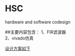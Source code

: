 # HSC

hardware and software codesign

##主要内容包含：
 1、FIR滤波器 \
 2、vivado仿真

[设计方案如下](Design_of_FIR_Filters.pdf)
